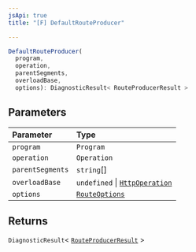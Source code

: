 ```yaml
---
jsApi: true
title: "[F] DefaultRouteProducer"

---
```

```ts
DefaultRouteProducer(
  program,
  operation,
  parentSegments,
  overloadBase,
  options): DiagnosticResult< RouteProducerResult >
```

## Parameters

| Parameter | Type |
| :------ | :------ |
| `program` | `Program` |
| `operation` | `Operation` |
| `parentSegments` | `string`[] |
| `overloadBase` | `undefined` \| [`HttpOperation`](Interface.HttpOperation.md) |
| `options` | [`RouteOptions`](Interface.RouteOptions.md) |

## Returns

`DiagnosticResult`< [`RouteProducerResult`](Interface.RouteProducerResult.md) \>
